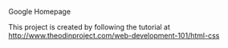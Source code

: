Google Homepage


This project is created by following the tutorial at 
http://www.theodinproject.com/web-development-101/html-css

